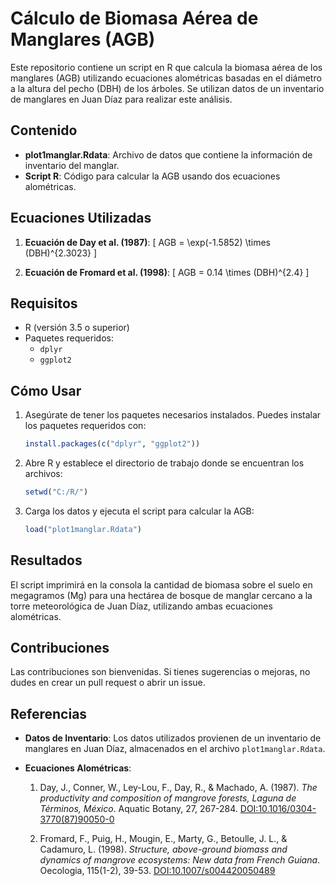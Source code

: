 # Cálculo de Biomasa Aérea de Manglares (AGB)

Este repositorio contiene un script en R que calcula la biomasa aérea de los manglares (AGB) utilizando ecuaciones alométricas basadas en el diámetro a la altura del pecho (DBH) de los árboles. Se utilizan datos de un inventario de manglares en Juan Díaz para realizar este análisis.

## Contenido

- **plot1manglar.Rdata**: Archivo de datos que contiene la información de inventario del manglar.
- **Script R**: Código para calcular la AGB usando dos ecuaciones alométricas.

## Ecuaciones Utilizadas

1. **Ecuación de Day et al. (1987)**:
   \[
   AGB = \exp(-1.5852) \times (DBH)^{2.3023}
   \]

2. **Ecuación de Fromard et al. (1998)**:
   \[
   AGB = 0.14 \times (DBH)^{2.4}
   \]

## Requisitos

- R (versión 3.5 o superior)
- Paquetes requeridos:
  - `dplyr`
  - `ggplot2`

## Cómo Usar

1. Asegúrate de tener los paquetes necesarios instalados. Puedes instalar los paquetes requeridos con:
   ```r
   install.packages(c("dplyr", "ggplot2"))
   ```
2. Abre R y establece el directorio de trabajo donde se encuentran los archivos:
   ```r
   setwd("C:/R/")
   ```
3. Carga los datos y ejecuta el script para calcular la AGB:
   ```r
   load("plot1manglar.Rdata")
   ```
## Resultados
El script imprimirá en la consola la cantidad de biomasa sobre el suelo en megagramos (Mg) para una hectárea de bosque de manglar cercano a la torre meteorológica de Juan Díaz, utilizando ambas ecuaciones alométricas.

## Contribuciones
Las contribuciones son bienvenidas. Si tienes sugerencias o mejoras, no dudes en crear un pull request o abrir un issue.

## Referencias
- **Datos de Inventario**: Los datos utilizados provienen de un inventario de manglares en Juan Díaz, almacenados en el archivo `plot1manglar.Rdata`.

- **Ecuaciones Alométricas**:
  1. Day, J., Conner, W., Ley-Lou, F., Day, R., & Machado, A. (1987). *The productivity and composition of mangrove forests, Laguna de Términos, México*. Aquatic Botany, 27, 267-284. [DOI:10.1016/0304-3770(87)90050-0](https://doi.org/10.1016/0304-3770(87)90050-0)
  
  2. Fromard, F., Puig, H., Mougin, E., Marty, G., Betoulle, J. L., & Cadamuro, L. (1998). *Structure, above-ground biomass and dynamics of mangrove ecosystems: New data from French Guiana*. Oecologia, 115(1-2), 39-53. [DOI:10.1007/s004420050489](https://doi.org/10.1007/s004420050489)
